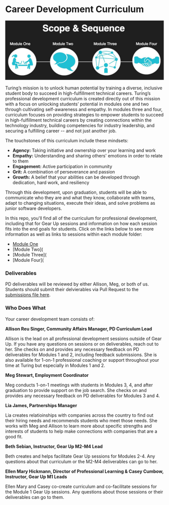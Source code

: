 # Career Development Curriculum

![Scope & Sequence](images/pd_new_scope.jpeg)

Turing’s mission is to unlock human potential by training a diverse, inclusive student body to succeed in high-fulfillment technical careers. Turing’s professional development curriculum is created directly out of this mission with a focus on unlocking students’ potential in modules one and two through cultivating self-awareness and empathy. In modules three and four, curriculum focuses on providing strategies to empower students to succeed in high-fulfillment technical careers by creating connections within the technology industry, building competencies for industry leadership, and securing a fulfilling career -- and not just another job. 

The touchstones of this curriculum include these mindsets: 

* **Agency:** Taking initiative and ownership over your learning and work
* **Empathy:** Understanding and sharing others' emotions in order to relate to them 
* **Engagement:** Active participation in community
* **Grit:** A combination of perseverance and passion
* **Growth:** A belief that your abilities can be developed through dedication, hard work, and resiliency

Through this development, upon graduation, students will be able to communicate who they are and what they know, collaborate with teams, adapt to changing situations, execute their ideas, and solve problems as junior software developers. 

In this repo, you'll find all of the curriculum for professional development, including that for Gear Up sessions and information on how each session fits into the end goals for students. Click on the links below to see more information as well as links to sessions within each module folder:

* [Module One](https://github.com/turingschool/career-development-curriculum/tree/master/module_one)
* [Module Two](
* [Module Three](
* [Module Four](

### Deliverables
PD deliverables will be reviewed by either Allison, Meg, or both of us. Students should submit their delvierables via Pull Request to the [submissions file here](https://github.com/turingschool/career-development-curriculum/tree/master/deliverable_submissions).

### Who Does What
Your career development team consists of:

**Allison Reu Singer, Community Affairs Manager, PD Curriculum Lead**

Allison is the lead on all professional development sessions outside of Gear Up. If you have any questions on sessions or on deliverables, reach out to her. She checks on and provides any necessary feedback on PD deliverables for Modules 1 and 2, including feedback submissions. She is also available for 1-on-1 professional coaching or support throughout your time at Turing but especially in Modules 1 and 2.

**Meg Stewart, Employment Coordinator**

Meg conducts 1-on-1 meetings with students in Modules 3, 4, and after graduation to provide support on the job search. She checks on and provides any necessary feedback on PD deliverables for Modules 3 and 4. 

**Lia James, Partnerships Manager**

Lia creates relatioinships with companies across the country to find out their hiring needs and recommends students who meet those needs. She works with Meg and Allison to learn more about specific strengths and interests of students to help make connections with companies that are a good fit.

**Beth Sebian, Instructor, Gear Up M2-M4 Lead**

Beth creates and helps facilitate Gear Up sessions for Modules 2-4. Any questions about that curriculum or the M2-M4 deliverables can go to her.

**Ellen Mary Hickmann, Director of Professional Learning & Casey Cumbow, Instructor, Gear Up M1 Leads**

Ellen Mary and Casey co-create curriculum and co-facilitate sessions for the Module 1 Gear Up sessions. Any questions about those sessions or their deliverables can go to them. 

